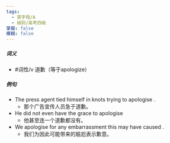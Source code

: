 ```yaml
---
tags:
  - 首字母/A
  - 级别/高考四级
掌握: false
模糊: false
---
```

##### 词义
- #词性/v  道歉（等于apologize）
##### 例句
- The press agent tied himself in knots trying to apologise .
	- 那个广告宣传人员急于道歉。
- He did not even have the grace to apologise
	- 他甚至连一个道歉都没有。
- We apologise for any embarrassment this may have caused .
	- 我们为因此可能带来的尴尬表示歉意。
